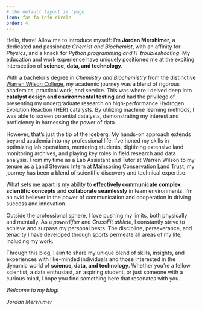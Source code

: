 ```yaml
---
# the default layout is 'page'
icon: fas fa-info-circle
order: 4
---
```


Hello, there! Allow me to introduce myself: I’m **Jordan Mershimer**, a dedicated and passionate _Chemist and Biochemist_, with an affinity for _Physics_, and a knack for _Python programming and IT troubleshooting_. My education and work experience have uniquely positioned me at the exciting intersection of **science, data, and technology**.

With a bachelor’s degree in _Chemistry and Biochemistry_ from the distinctive [Warren Wilson College](https://www.warren-wilson.edu/), my academic journey was a blend of rigorous academics, practical work, and service. This was where I delved deep into **catalyst design and environmental testing** and had the privilege of presenting my undergraduate research on high-performance Hydrogen Evolution Reaction (HER) catalysts. By utilizing machine learning methods, I was able to screen potential catalysts, demonstrating my interest and proficiency in harnessing the power of data.

However, that’s just the tip of the iceberg. My hands-on approach extends beyond academia into my professional life. I've honed my skills in optimizing lab operations, mentoring students, digitizing extensive land monitoring archives, and playing key roles in field research and data analysis. From my time as a Lab Assistant and Tutor at Warren Wilson to my tenure as a Land Steward Intern at [Mainspring Conservation Land Trust](https://www.mainspringconserves.org/), my journey has been a blend of scientific discovery and technical expertise.

What sets me apart is my ability to **effectively communicate complex scientific concepts** and **collaborate seamlessly** in team environments. I’m an avid believer in the power of communication and cooperation in driving success and innovation.

Outside the professional sphere, I love pushing my limits, both physically and mentally. As a _powerlifter_ and _CrossFit athlete_, I constantly strive to achieve and surpass my personal bests. The discipline, perseverance, and tenacity I have developed through sports permeate all areas of my life, including my work.

Through this blog, I aim to share my unique blend of skills, insights, and experiences with like-minded individuals and those interested in the dynamic world of **science, data, and technology**. Whether you’re a fellow scientist, a data enthusiast, an aspiring student, or just someone with a curious mind, I hope you find something here that resonates with you.

_Welcome to my blog!_

_Jordan Mershimer_
